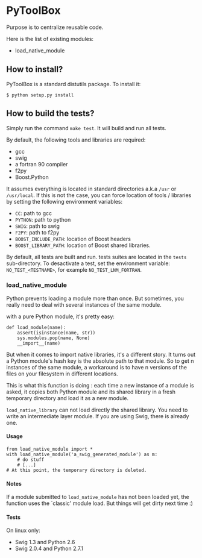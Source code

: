 PyToolBox
=========

Purpose is to centralize reusable code.

Here is the list of existing modules:

*   load\_native\_module

How to install?
---------------

PyToolBox is a standard distutils package. To install it:

    $ python setup.py install

How to build the tests?
-----------------------

Simply run the command `make test`. It will build and run all tests.

By default, the following tools and libraries are required:

*    gcc
*    swig
*    a fortran 90 compiler
*    f2py
*    Boost.Python

It assumes everything is located in standard directories a.k.a `/usr` or `/usr/local`. If this is not the case, you can force location of tools / libraries by setting the following environment variables:

*    `CC`: path to gcc
*    `PYTHON`: path to python
*    `SWIG`: path to swig
*    `F2PY`: path to f2py
*    `BOOST_INCLUDE_PATH`: location of Boost headers
*    `BOOST_LIBRARY_PATH`: location of Boost shared libraries.

By default, all tests are built and run. tests suites are located in the `tests` sub-directory. To desactivate a test, set the environment variable: `NO_TEST_<TESTNAME>`, for example `NO_TEST_LNM_FORTRAN`.

### load\_native\_module

Python prevents loading a module more than once. But sometimes, you really
need to deal with several instances of the same module.

with a pure Python module, it's pretty easy:

    def load_module(name):
        assert(isinstance(name, str))
        sys.modules.pop(name, None)
        __import__(name)

But when it comes to import native libraries, it's a different story.
It turns out a Python module's hash key is the absolute path to that module.
So to get n instances of the same module, a workaround is to have n versions
of the files on your filesystem in different locations.

This is what this function is doing : each time a new instance of a module
is asked, it copies both Python module and its shared library in a fresh temporary
directory and load it as a new module.

`load_native_library` can not load directly the shared library. You need to write
an intermediate layer module. If you are using Swig, there is already one.

#### Usage

    from load_native_module import *
    with load_native_module('a_swig_generated_module') as m:
        # do stuff
        # [...]
    # At this point, the temporary directory is deleted.

#### Notes

If a module submitted to `load_native_module` has not been loaded yet,
the function uses the `classic' module load. But things will get dirty
next time :)

#### Tests
On linux only:

*   Swig 1.3 and Python 2.6
*   Swig 2.0.4 and Python 2.7.1
